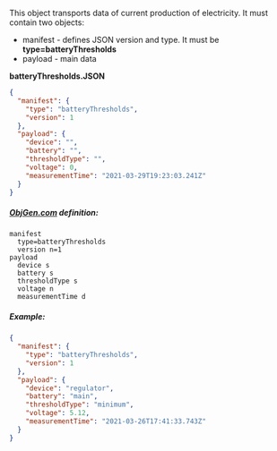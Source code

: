 This object transports data of current production of electricity. It must contain two objects:

- manifest - defines JSON version and type. It must be **type=batteryThresholds**
- payload - main data



**batteryThresholds.JSON**

```json
{
  "manifest": {
    "type": "batteryThresholds",
    "version": 1
  },
  "payload": {
    "device": "",
    "battery": "",
    "thresholdType": "",
    "voltage": 0,
    "measurementTime": "2021-03-29T19:23:03.241Z"
  }
}
```



##### [ObjGen.com](http://www.objgen.com/json) definition:

```
manifest
  type=batteryThresholds
  version n=1
payload
  device s
  battery s
  thresholdType s
  voltage n
  measurementTime d
```



##### Example:

```json
{
  "manifest": {
    "type": "batteryThresholds",
    "version": 1
  },
  "payload": {
    "device": "regulator",
    "battery": "main",
    "thresholdType": "minimum",
    "voltage": 5.12,
    "measurementTime": "2021-03-26T17:41:33.743Z"
  }
}
```